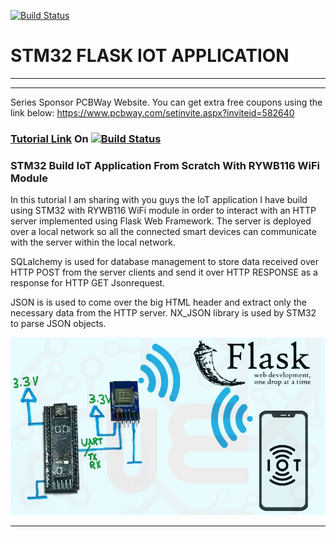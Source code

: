 [![Build Status](https://img.shields.io/badge/USEFUL%20ELECTRONICS-YOUTUBE-red)](https://www.youtube.com/user/wardzx1)
# STM32 FLASK IOT APPLICATION
***
***

Series Sponsor PCBWay Website. You can get extra free coupons using the link below:
https://www.pcbway.com/setinvite.aspx?inviteid=582640

### [Tutorial Link](https://youtu.be/4AeZfL4Cmxk) On [![Build Status](https://img.shields.io/badge/YouTube-FF0000?style=for-the-badge&logo=youtube&logoColor=white)](https://www.youtube.com/wardzx1) 

### STM32 Build IoT Application From Scratch With RYWB116 WiFi Module
In this tutorial I am sharing with you guys the IoT application I have build using STM32 with RYWB116 WiFi module in order to interact with an HTTP server implemented using Flask Web Framework. The server is deployed over a local network so all the connected smart devices can communicate with the server within the local network.

SQLalchemy is used for database management to store data received over HTTP POST from the server clients and send it over HTTP RESPONSE as a response for HTTP GET Jsonrequest. 

JSON is is used to come over the big HTML header and extract only the necessary data from the HTTP server. NX_JSON library is used by STM32 to parse JSON objects. 


![Circuit Diagram](https://github.com/UsefulElectronics/iot_http_flask_application/blob/main/circuit%20diagram/iot%20application.jpg)


***

